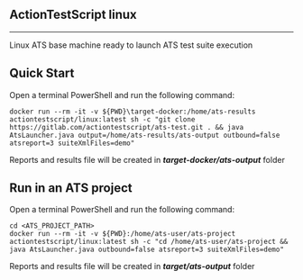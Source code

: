 ## ActionTestScript linux
---
Linux ATS base machine ready to launch ATS test suite execution

## Quick Start

Open a terminal PowerShell and run the following command:

```
docker run --rm -it -v ${PWD}\target-docker:/home/ats-results actiontestscript/linux:latest sh -c "git clone https://gitlab.com/actiontestscript/ats-test.git . && java AtsLauncher.java output=/home/ats-results/ats-output outbound=false atsreport=3 suiteXmlFiles=demo"
```
Reports and results file will be created in ***target-docker/ats-output*** folder

## Run in an ATS project

Open a terminal PowerShell and run the following command:

```
cd <ATS_PROJECT_PATH>
docker run --rm -it -v ${PWD}:/home/ats-user/ats-project actiontestscript/linux:latest sh -c "cd /home/ats-user/ats-project && java AtsLauncher.java outbound=false atsreport=3 suiteXmlFiles=demo"
```
Reports and results file will be created in ***target/ats-output*** folder